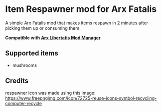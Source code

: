 # Item Respawner mod for Arx Fatalis

A simple Arx Fatalis mod that makes items respawn in 2 minutes after picking them
up or consuming them

**Compatible with
[Arx Libertatis Mod Manager](https://github.com/fredlllll/ArxLibertatisModManager)**

## Supported items

- mushrooms

## Credits

respawner icon was made using this image: https://www.freepngimg.com/icon/72725-reuse-icons-symbol-recycling-computer-recycle
